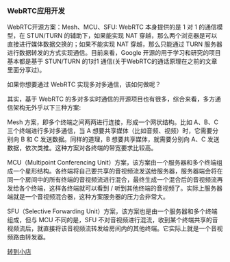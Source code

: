 
### WebRTC应用开发

WebRTC开源方案：Mesh、MCU、SFU: 
WebRTC 本身提供的是 1 对 1 的通信模型，在 STUN/TURN 的辅助下，如果能实现 NAT 穿越，那么两个浏览器是可以直接进行媒体数据交换的；如果不能实现 NAT 穿越，那么只能通过 TURN 服务器进行数据转发的方式实现通信。目前来看，Google 开源的用于学习和研究的项目基本都是基于 STUN/TURN 的1对1 通信(关于WebRTC的通话原理在之前的文章里面分享过)。

如果你想要通过 WebRTC 实现多对多通信，该如何做呢？

其实，基于 WebRTC 的多对多实时通信的开源项目也有很多，综合来看，多方通信架构无外乎以下三种方案:

Mesh 方案，即多个终端之间两两进行连接，形成一个网状结构。比如 A、B、C 三个终端进行多对多通信，当 A 想要共享媒体（比如音频、视频）时，它需要分别向 B 和 C 发送数据。同样的道理，B 想要共享媒体，就需要分别向 A、C 发送数据，依次类推。这种方案对各终端的带宽要求比较高。

MCU（Multipoint Conferencing Unit）方案，该方案由一个服务器和多个终端组成一个星形结构。各终端将自己要共享的音视频流发送给服务器，服务器端会将在同一个房间中的所有终端的音视频流进行混合，最终生成一个混合后的音视频流再发给各个终端，这样各终端就可以看到 / 听到其他终端的音视频了。实际上服务器端就是一个音视频混合器，这种方案服务器的压力会非常大。

SFU（Selective Forwarding Unit）方案，该方案也是由一个服务器和多个终端组成，但与 MCU 不同的是，SFU 不对音视频进行混流，收到某个终端共享的音视频流后，就直接将该音视频流转发给房间内的其他终端。它实际上就是一个音视频路由转发器。

[转到小店](https://tarogo.tpxip.com/product/webrtc-development-kit-tools/)
